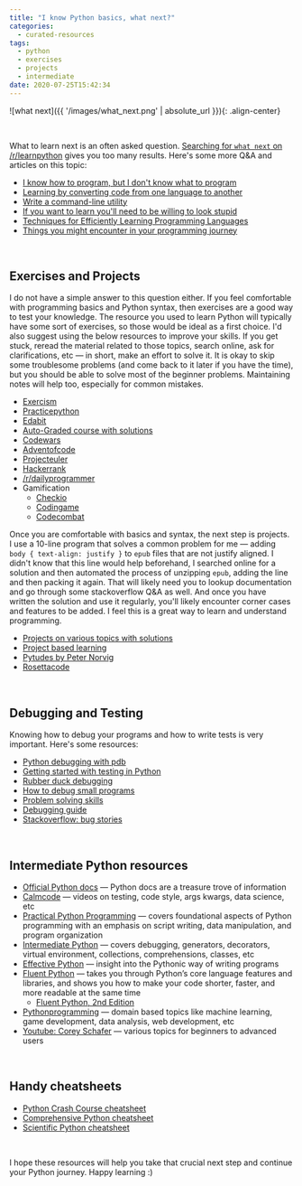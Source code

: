 ```yaml
---
title: "I know Python basics, what next?"
categories:
  - curated-resources
tags:
  - python
  - exercises
  - projects
  - intermediate
date: 2020-07-25T15:42:34
---
```


![what next]({{ '/images/what_next.png' | absolute_url }}){: .align-center}

<br>

What to learn next is an often asked question. [Searching for `what next` on /r/learnpython](https://www.reddit.com/r/learnpython/search?q=what+next&restrict_sr=on) gives you too many results. Here's some more Q&A and articles on this topic:

* [I know how to program, but I don't know what to program](https://www.devdungeon.com/content/i-know-how-program-i-dont-know-what-program)
* [Learning by converting code from one language to another](https://www.reddit.com/r/learnpython/comments/5503pa/code_conversion_probably_the_best_tool_any_level/)
* [Write a command-line utility](https://www.reddit.com/r/learnprogramming/comments/7m92i1/coding_idea_write_a_commandline_utility/)
* [If you want to learn you'll need to be willing to look stupid](https://www.reddit.com/r/learnprogramming/comments/5jm97p/if_you_want_to_learn_youll_need_to_be_willing_to/)
* [Techniques for Efficiently Learning Programming Languages](http://www.flyingmachinestudios.com/programming/learn-programming-languages-efficiently/)
* [Things you might encounter in your programming journey](https://www.techinasia.com/talk/27-things-started-programming)

<br>

## Exercises and Projects

I do not have a simple answer to this question either. If you feel comfortable with programming basics and Python syntax, then exercises are a good way to test your knowledge. The resource you used to learn Python will typically have some sort of exercises, so those would be ideal as a first choice. I'd also suggest using the below resources to improve your skills. If you get stuck, reread the material related to those topics, search online, ask for clarifications, etc  — in short, make an effort to solve it. It is okay to skip some troublesome problems (and come back to it later if you have the time), but you should be able to solve most of the beginner problems. Maintaining notes will help too, especially for common mistakes.

* [Exercism](https://exercism.io/tracks/python/exercises)
* [Practicepython](https://www.practicepython.org/)
* [Edabit](https://edabit.com/challenges/python3)
* [Auto-Graded course with solutions](https://repl.it/community/classrooms/17929)
* [Codewars](https://www.codewars.com/)
* [Adventofcode](https://adventofcode.com/)
* [Projecteuler](https://projecteuler.net/)
* [Hackerrank](https://www.hackerrank.com/domains/python)
* [/r/dailyprogrammer](https://www.reddit.com/r/dailyprogrammer)
* Gamification
	* [Checkio](https://py.checkio.org/)
    * [Codingame](https://www.codingame.com/start)
	* [Codecombat](https://codecombat.com/play/level/dungeons-of-kithgard)

Once you are comfortable with basics and syntax, the next step is projects. I use a 10-line program that solves a common problem for me — adding `body { text-align: justify }` to `epub` files that are not justify aligned. I didn't know that this line would help beforehand, I searched online for a solution and then automated the process of unzipping `epub`, adding the line and then packing it again. That will likely need you to lookup documentation and go through some stackoverflow Q&A as well. And once you have written the solution and use it regularly, you'll likely encounter corner cases and features to be added. I feel this is a great way to learn and understand programming.

* [Projects on various topics with solutions](https://github.com/karan/Projects-Solutions)
* [Project based learning](https://github.com/tuvtran/project-based-learning#python)
* [Pytudes by Peter Norvig](https://github.com/norvig/pytudes)
* [Rosettacode](https://rosettacode.org/wiki/Category:Python)

<br>

## Debugging and Testing

Knowing how to debug your programs and how to write tests is very important. Here's some resources:

* [Python debugging with pdb](https://realpython.com/python-debugging-pdb/)
* [Getting started with testing in Python](https://realpython.com/python-testing/)
* [Rubber duck debugging](https://rubberduckdebugging.com/)
* [How to debug small programs](https://ericlippert.com/2014/03/05/how-to-debug-small-programs/)
* [Problem solving skills](https://ryanstutorials.net/problem-solving-skills/)
* [Debugging guide](https://uchicago-cs.github.io/debugging-guide/)
* [Stackoverflow: bug stories](https://stackoverflow.com/questions/169713/whats-the-toughest-bug-you-ever-found-and-fixed)

<br>

## Intermediate Python resources

* [Official Python docs](https://docs.python.org/3/index.html) — Python docs are a treasure trove of information
* [Calmcode](https://calmcode.io/) — videos on testing, code style, args kwargs, data science, etc
* [Practical Python Programming](https://dabeaz-course.github.io/practical-python/Notes/Contents.html) — covers foundational aspects of Python programming with an emphasis on script writing, data manipulation, and program organization
* [Intermediate Python](https://book.pythontips.com/en/latest/index.html) — covers debugging, generators, decorators, virtual environment, collections, comprehensions, classes, etc
* [Effective Python](https://www.effectivepython.com/) — insight into the Pythonic way of writing programs
* [Fluent Python](https://www.oreilly.com/library/view/fluent-python/9781491946237/) — takes you through Python’s core language features and libraries, and shows you how to make your code shorter, faster, and more readable at the same time
    * [Fluent Python, 2nd Edition](https://www.oreilly.com/library/view/fluent-python-2nd/9781492056348/)
* [Pythonprogramming](https://pythonprogramming.net/) — domain based topics like machine learning, game development, data analysis, web development, etc
* [Youtube: Corey Schafer](https://www.youtube.com/user/schafer5/playlists) — various topics for beginners to advanced users

<br>

## Handy cheatsheets

* [Python Crash Course cheatsheet](https://ehmatthes.github.io/pcc_2e/cheat_sheets/cheat_sheets/)
* [Comprehensive Python cheatsheet](https://gto76.github.io/python-cheatsheet/)
* [Scientific Python cheatsheet](https://ipgp.github.io/scientific_python_cheat_sheet/)

<br>

I hope these resources will help you take that crucial next step and continue your Python journey. Happy learning :)

